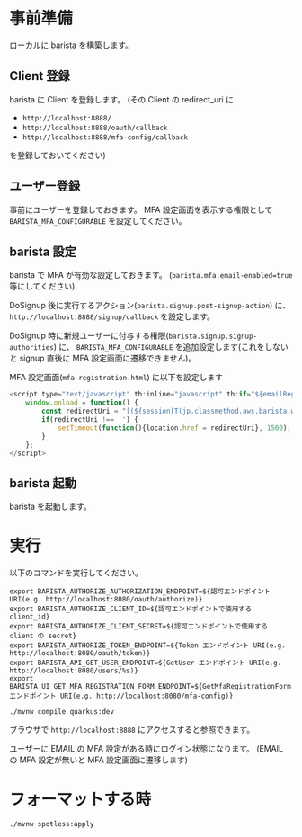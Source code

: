 # 事前準備

ローカルに barista を構築します。

## Client 登録

barista に Client を登録します。
(その Client の redirect_uri に

* `http://localhost:8888/`
* `http://localhost:8888/oauth/callback`
* `http://localhost:8888/mfa-config/callback`

を登録しておいてください)

## ユーザー登録

事前にユーザーを登録しておきます。
MFA 設定画面を表示する権限として `BARISTA_MFA_CONFIGURABLE` を設定してください。

## barista 設定

barista で MFA が有効な設定しておきます。
(`barista.mfa.email-enabled=true` 等にしてください)

DoSignup 後に実行するアクション(`barista.signup.post-signup-action`) に、
`http://localhost:8888/signup/callback`
を設定します。

DoSignup 時に新規ユーザーに付与する権限(`barista.signup.signup-authorities`) に、
`BARISTA_MFA_CONFIGURABLE`
を追加設定します(これをしないと signup 直後に MFA 設定画面に遷移できません)。

MFA 設定画面(`mfa-registration.html`) に以下を設定します

```js
<script type="text/javascript" th:inline="javascript" th:if="${emailRegistered}">
	window.onload = function() {
		const redirectUri = "[(${session[T(jp.classmethod.aws.barista.web.utils.ClientIdDetectionFilter).REDIRECT_URI] ?: ''})]";
		if(redirectUri !== '') {
			setTimeout(function(){location.href = redirectUri}, 1500);
		}
	};
</script>
```

## barista 起動

barista を起動します。

# 実行

以下のコマンドを実行してください。

```shell script
export BARISTA_AUTHORIZE_AUTHORIZATION_ENDPOINT=${認可エンドポイント URI(e.g. http://localhost:8080/oauth/authorize)}
export BARISTA_AUTHORIZE_CLIENT_ID=${認可エンドポイントで使用する client_id}
export BARISTA_AUTHORIZE_CLIENT_SECRET=${認可エンドポイントで使用する client の secret}
export BARISTA_AUTHORIZE_TOKEN_ENDPOINT=${Token エンドポイント URI(e.g. http://localhost:8080/oauth/token)}
export BARISTA_API_GET_USER_ENDPOINT=${GetUser エンドポイント URI(e.g. http://localhost:8080/users/%s)}
export BARISTA_UI_GET_MFA_REGISTRATION_FORM_ENDPOINT=${GetMfaRegistrationForm エンドポイント URI(e.g. http://localhost:8080/mfa-config)}

./mvnw compile quarkus:dev
```

ブラウザで `http://localhost:8888` にアクセスすると参照できます。

ユーザーに EMAIL の MFA 設定がある時にログイン状態になります。
(EMAIL の MFA 設定が無いと MFA 設定画面に遷移します)

# フォーマットする時

```sh
./mvnw spotless:apply
```
